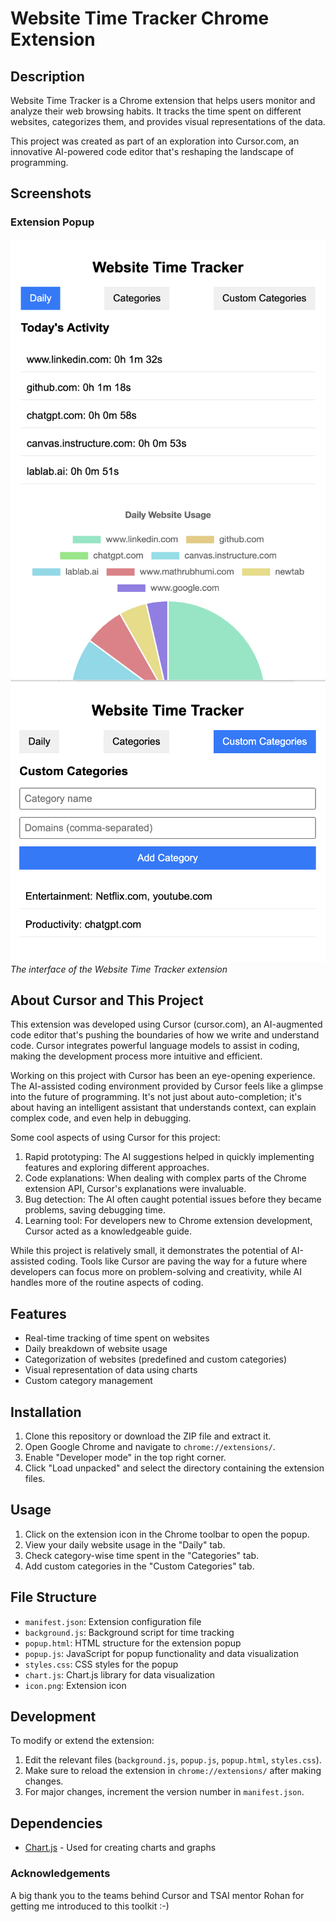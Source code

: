 # Website Time Tracker Chrome Extension

## Description

Website Time Tracker is a Chrome extension that helps users monitor and analyze their web browsing habits. It tracks the time spent on different websites, categorizes them, and provides visual representations of the data.

This project was created as part of an exploration into Cursor.com, an innovative AI-powered code editor that's reshaping the landscape of programming.

## Screenshots

### Extension Popup
![Extension Popup](assets/app1.png)
![Time Tracking Sample](assets/app2.png)
*The interface of the Website Time Tracker extension*

## About Cursor and This Project

This extension was developed using Cursor (cursor.com), an AI-augmented code editor that's pushing the boundaries of how we write and understand code. Cursor integrates powerful language models to assist in coding, making the development process more intuitive and efficient.

Working on this project with Cursor has been an eye-opening experience. The AI-assisted coding environment provided by Cursor feels like a glimpse into the future of programming. It's not just about auto-completion; it's about having an intelligent assistant that understands context, can explain complex code, and even help in debugging.

Some cool aspects of using Cursor for this project:

1. Rapid prototyping: The AI suggestions helped in quickly implementing features and exploring different approaches.
2. Code explanations: When dealing with complex parts of the Chrome extension API, Cursor's explanations were invaluable.
3. Bug detection: The AI often caught potential issues before they became problems, saving debugging time.
4. Learning tool: For developers new to Chrome extension development, Cursor acted as a knowledgeable guide.

While this project is relatively small, it demonstrates the potential of AI-assisted coding. Tools like Cursor are paving the way for a future where developers can focus more on problem-solving and creativity, while AI handles more of the routine aspects of coding.

## Features

- Real-time tracking of time spent on websites
- Daily breakdown of website usage
- Categorization of websites (predefined and custom categories)
- Visual representation of data using charts
- Custom category management

## Installation

1. Clone this repository or download the ZIP file and extract it.
2. Open Google Chrome and navigate to `chrome://extensions/`.
3. Enable "Developer mode" in the top right corner.
4. Click "Load unpacked" and select the directory containing the extension files.

## Usage

1. Click on the extension icon in the Chrome toolbar to open the popup.
2. View your daily website usage in the "Daily" tab.
3. Check category-wise time spent in the "Categories" tab.
4. Add custom categories in the "Custom Categories" tab.

## File Structure

- `manifest.json`: Extension configuration file
- `background.js`: Background script for time tracking
- `popup.html`: HTML structure for the extension popup
- `popup.js`: JavaScript for popup functionality and data visualization
- `styles.css`: CSS styles for the popup
- `chart.js`: Chart.js library for data visualization
- `icon.png`: Extension icon

## Development

To modify or extend the extension:

1. Edit the relevant files (`background.js`, `popup.js`, `popup.html`, `styles.css`).
2. Make sure to reload the extension in `chrome://extensions/` after making changes.
3. For major changes, increment the version number in `manifest.json`.

## Dependencies

- [Chart.js](https://www.chartjs.org/) - Used for creating charts and graphs

### Acknowledgements

A big thank you to the teams behind Cursor and TSAI mentor Rohan for getting me introduced to this toolkit :-)

